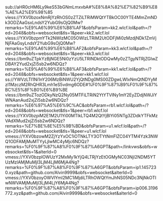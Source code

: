 sub://aHR0cHM6Ly9keS53bGNmLmxvbA#%E8%8A%82%E7%82%B9%E8%AE%A2%E9%98%85
vless://YXV0bzoxNmRjYzRhOS0zZTZiLTRiMWQtYTBkOC00YTE4MmZmNDk3ODZAaGsxLndsY2YubG9sOjQ0Mw?remarks=%E9%A6%99%E6%B8%AF1&obfsParam=kk2.wlcf.lol&path=/?ed=2048&obfs=websocket&tls=1&peer=kk2.wlcf.lol
vless://YXV0bzpmYTk2NWIzMC05OWIzLTRiM2UtODFjMi0zMzdjNDk1ZmVjNjFAaGsyLndsY2YubG9sOjQ0Mw?remarks=%E9%A6%99%E6%B8%AF2&obfsParam=kk3.wlcf.lol&path=/?ed=2048&obfs=websocket&tls=1&peer=kk3.wlcf.lol
vless://bm9uZTpkYzBjNGE5Ni0zYzU5LTRlNDktODQwMy0zZTgyNTRjZGIwZDBAY2Yud2xjZi5sb2w6NDQz?remarks=%E9%A6%99%E6%B8%AF3&obfsParam=kk1.wlcf.lol&path=/?ed=2048&obfs=websocket&tls=1&peer=kk1.wlcf.lol
ss://YWVzLTI1Ni1nY206MzBiNWU2YjQtNDg0MS00ZDgwLWIxNmQtNDYyMzI1MzczM2RhQHR3Lmh1eS5vdmg6ODE#%F0%9F%87%B9%F0%9F%87%BC%E5%8F%B0%E6%B9%BE
vless://bm9uZTozODkyNzQ2Ny05MTFiLTRiN2YtYTVlNy1mY2EyZDdjNWJiYWNAanAud2xjZi5sb2w6NDQz?remarks=%E6%97%A5%E6%9C%AC&obfsParam=rb1.wlcf.lol&path=/?ed=2048&obfs=websocket&tls=1&peer=rb1.wlcf.lol
vless://YXV0bzpiM2E1M2U1Yi00MTlkLTQ4M2QtYjBlYi05NTg3ZDdkYTFkMzVAdXMud2xjZi5sb2w6NDQz?remarks=%E7%BE%8E%E5%9B%BD&obfsParam=u1.wlcf.lol&path=/?ed=2048&obfs=websocket&tls=1&peer=u1.wlcf.lol
vmess://YXV0bzowM2ZjYzYxOC1iOTNkLTY3OTYtNmFlZC04YTM4Yzk3NWQ1ODFAMjMuMTYyLjIwMC4yMjc6NDQz?remarks=%F0%9F%87%A8%F0%9F%87%A6GPT&path=/linkvws&obfs=websocket&tls=1&alterId=0
vmess://YXV0bzplOWUzY2MxMy1kYjQ4LTRjYzEtOGMyNC03NjI2NDM5YTUzMzlAMjMuMjI3LjM4LjM6MjA4Ng?remarks=%F0%9F%87%A8%F0%9F%87%A6GPT&obfsParam=ip1.1457230.xyz&path=github.com/Alvin9999&obfs=websocket&alterId=0
vmess://YXV0bzoyOWVlYmI2MC1iMjdiLTRhOWQtYmJhNS05NDc3NjNkOTIwNWVAMjMuMjI3LjM4LjY6MjA4Ng?remarks=%F0%9F%87%A8%F0%9F%87%A6GPT&obfsParam=ip006.3196772.xyz&path=github.com/Alvin9999&obfs=websocket&alterId=0